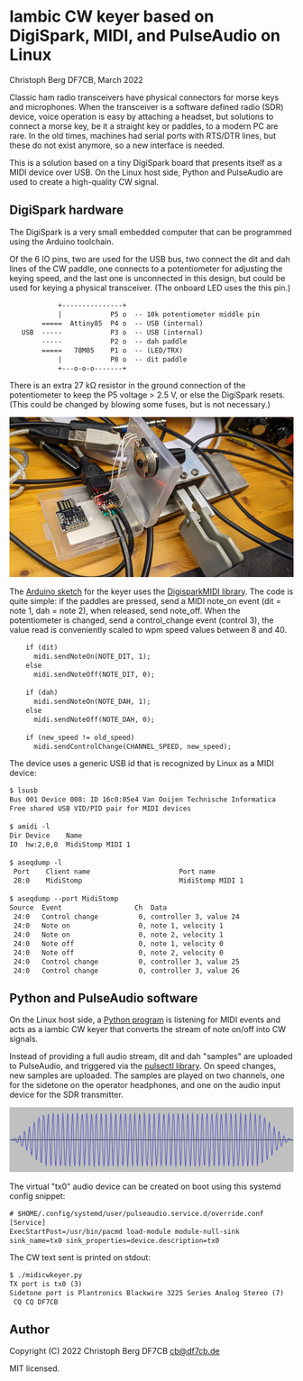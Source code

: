 Iambic CW keyer based on DigiSpark, MIDI, and PulseAudio on Linux
=================================================================
Christoph Berg DF7CB, March 2022

Classic ham radio transceivers have physical connectors for morse keys and
microphones. When the transceiver is a software defined radio (SDR) device,
voice operation is easy by attaching a headset, but solutions to connect a
morse key, be it a straight key or paddles, to a modern PC are rare. In the old
times, machines had serial ports with RTS/DTR lines, but these do not exist
anymore, so a new interface is needed.

This is a solution based on a tiny DigiSpark board that presents itself as a
MIDI device over USB. On the Linux host side, Python and PulseAudio are used to
create a high-quality CW signal.

## DigiSpark hardware

The DigiSpark is a very small embedded computer that can be programmed using
the Arduino toolchain.

Of the 6 IO pins, two are used for the USB bus, two connect the dit and dah
lines of the CW paddle, one connects to a potentiometer for adjusting the
keying speed, and the last one is unconnected in this design, but could be used
for keying a physical transceiver. (The onboard LED uses the this pin.)

```
            +---------------+
            |            P5 o  -- 10k potentiometer middle pin
        =====  Attiny85  P4 o  -- USB (internal)
   USB  -----            P3 o  -- USB (internal)
        -----            P2 o  -- dah paddle
        =====   78M05    P1 o  -- (LED/TRX)
            |            P0 o  -- dit paddle
            +---o-o-o-------+
```

There is an extra 27 kΩ resistor in the ground connection of the potentiometer
to keep the P5 voltage > 2.5 V, or else the DigiSpark resets. (This could be
changed by blowing some fuses, but is not necessary.)

![DigiSpark keyer](digisparkkeyer.jpg)

The [Arduino sketch](midicwkeyer.ino) for the keyer uses the
[DigisparkMIDI library](https://github.com/heartscrytech/DigisparkMIDI).
The code is quite simple: if the paddles are pressed, send a MIDI note_on event
(dit = note 1, dah = note 2), when released, send note_off. When the
potentiometer is changed, send a control_change event (control 3), the value
read is conveniently scaled to wpm speed values between 8 and 40.

```
    if (dit)
      midi.sendNoteOn(NOTE_DIT, 1);
    else
      midi.sendNoteOff(NOTE_DIT, 0);

    if (dah)
      midi.sendNoteOn(NOTE_DAH, 1);
    else
      midi.sendNoteOff(NOTE_DAH, 0);

    if (new_speed != old_speed)
      midi.sendControlChange(CHANNEL_SPEED, new_speed);
```

The device uses a generic USB id that is recognized by Linux as a MIDI device:

```
$ lsusb
Bus 001 Device 008: ID 16c0:05e4 Van Ooijen Technische Informatica Free shared USB VID/PID pair for MIDI devices

$ amidi -l
Dir Device    Name
IO  hw:2,0,0  MidiStomp MIDI 1

$ aseqdump -l
 Port    Client name                      Port name
 28:0    MidiStomp                        MidiStomp MIDI 1

$ aseqdump --port MidiStomp
Source  Event                  Ch  Data
 24:0   Control change          0, controller 3, value 24
 24:0   Note on                 0, note 1, velocity 1
 24:0   Note on                 0, note 2, velocity 1
 24:0   Note off                0, note 1, velocity 0
 24:0   Note off                0, note 2, velocity 0
 24:0   Control change          0, controller 3, value 25
 24:0   Control change          0, controller 3, value 26
```

## Python and PulseAudio software

On the Linux host side, a [Python program](midicwkeyer.py) is listening for
MIDI events and acts as a iambic CW keyer that converts the stream of note
on/off into CW signals.

Instead of providing a full audio stream, dit and dah "samples" are uploaded to
PulseAudio, and triggered via the
[pulsectl library](https://github.com/mk-fg/python-pulse-control).
On speed changes, new samples are uploaded.
The samples are played on two channels, one for the sidetone on the operator
headphones, and one on the audio input device for the SDR transmitter.

![24 wpm dit (50 ms)](cw050.png)

The virtual "tx0" audio device can be created on boot using this systemd config
snippet:

```
# $HOME/.config/systemd/user/pulseaudio.service.d/override.conf
[Service]
ExecStartPost=/usr/bin/pacmd load-module module-null-sink sink_name=tx0 sink_properties=device.description=tx0
```

The CW text sent is printed on stdout:

```
$ ./midicwkeyer.py
TX port is tx0 (3)
Sidetone port is Plantronics Blackwire 3225 Series Analog Stereo (7)
 CQ CQ DF7CB
```

## Author

Copyright (C) 2022 Christoph Berg DF7CB <cb@df7cb.de>

MIT licensed.
